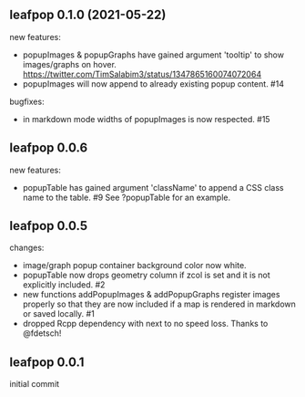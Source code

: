 ## leafpop 0.1.0 (2021-05-22)

new features:

  * popupImages & popupGraphs have gained argument 'tooltip' to show images/graphs on hover. https://twitter.com/TimSalabim3/status/1347865160074072064
  * popupImages will now append to already existing popup content. #14
  
bugfixes:

  * in markdown mode widths of popupImages is now respected. #15

## leafpop 0.0.6

new features:

  * popupTable has gained argument 'className' to append a CSS class name to the table. #9 See ?popupTable for an example.

## leafpop 0.0.5

changes:

  * image/graph popup container background color now white.
  * popupTable now drops geometry column if zcol is set and it is not explicitly included. #2
  * new functions addPopupImages & addPopupGraphs register images properly so that they are now included if a map is rendered in markdown or saved locally. #1
  * dropped Rcpp dependency with next to no speed loss. Thanks to @fdetsch!

## leafpop 0.0.1

initial commit
